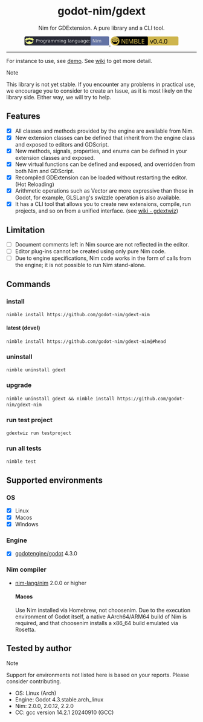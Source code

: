 <div align="center">

  # godot-nim/gdext

  Nim for GDExtension. A pure library and a CLI tool.

  <a href="https://github.com/nim-lang/nim">
    <img src="https://github.com/Ethosa/open-source-badges/blob/master/badges/Languages/Nim/Nim-lang.svg" height="24">
  </a>

  <a href="https://github.com/godot-nim/gdext-nim">
    <img src="nimble.svg" height="24">
  </a>

</div>

---

For instance to use, see [demo][1].
See [wiki][2] to get more detail.

> [!NOTE]
> This library is not yet stable. If you encounter any problems in practical use, we encourage you to consider to create an Issue, as it is most likely on the library side. Either way, we will try to help.

## Features

- [x] All classes and methods provided by the engine are available from Nim.
- [x] New extension classes can be defined that inherit from the engine class and exposed to editors and GDScript.
- [x] New methods, signals, properties, and enums can be defined in your extension classes and exposed.
- [x] New virtual functions can be defined and exposed, and overridden from both Nim and GDScript.
- [x] Recompiled GDExtension can be loaded without restarting the editor. (Hot Reloading)
- [x] Arithmetic operations such as Vector are more expressive than those in Godot, for example, GLSLang's swizzle operation is also available.
- [x] It has a CLI tool that allows you to create new extensions, compile, run projects, and so on from a unified interface. (see [wiki - gdextwiz][3])

## Limitation

- [ ] Document comments left in Nim source are not reflected in the editor.
- [ ] Editor plug-ins cannot be created using only pure Nim code.
- [ ] Due to engine specifications, Nim code works in the form of calls from the engine; it is not possible to run Nim stand-alone.

## Commands

### install

```
nimble install https://github.com/godot-nim/gdext-nim
```

#### latest (devel)

```
nimble install https://github.com/godot-nim/gdext-nim@#head
```

### uninstall

```
nimble uninstall gdext
```

### upgrade

```
nimble uninstall gdext && nimble install https://github.com/godot-nim/gdext-nim
```

### run test project

```
gdextwiz run testproject
```

### run all tests

```
nimble test
```


## Supported environments

### OS

- [x] Linux
- [x] Macos
- [x] Windows

### Engine

- [x] [godotengine/godot](https://github.com/godotengine/godot) 4.3.0

### Nim compiler

* [nim-lang/nim](https://github.com/nim-lang/nim) 2.0.0 or higher
  #### Macos
  Use Nim installed via Homebrew, not choosenim.
  Due to the execution environment of Godot itself, a native AArch64/ARM64 build of Nim is required, and that choosenim installs a x86_64 build emulated via Rosetta.

## Tested by author

> [!NOTE]
> Support for environments not listed here is based on your reports. Please consider contributing.

* OS: Linux (Arch)
* Engine: Godot 4.3.stable.arch_linux
* Nim: 2.0.0, 2.0.12, 2.2.0
* CC: gcc version 14.2.1 20240910 (GCC)

[1]: https://github.com/godot-nim/demo
[2]: https://github.com/godot-nim/gdext-nim/wiki
[3]: https://github.com/godot-nim/gdext-nim/wiki/gdextwiz
